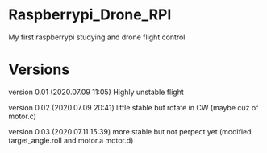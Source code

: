 # Raspberrypi_Drone_RPI
My first raspberrypi studying and drone flight control

# Versions
version 0.01 (2020.07.09 11:05)
Highly unstable flight

version 0.02 (2020.07.09 20:41)
little stable but rotate in CW (maybe cuz of motor.c) 

version 0.03 (2020.07.11 15:39)
more stable but not perpect yet (modified target_angle.roll and motor.a motor.d)

